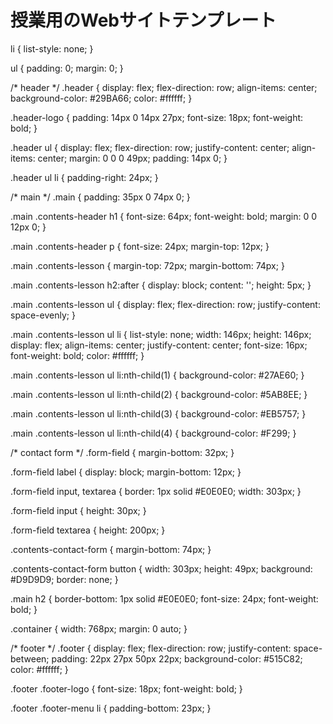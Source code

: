 # 授業用のWebサイトテンプレート
li {
  list-style: none;
}

ul {
  padding: 0;
  margin: 0;
}

/* header */
.header {
  display: flex;
  flex-direction: row;
  align-items: center;
  background-color: #29BA66;
  color: #ffffff;
}

.header-logo {
  padding: 14px 0 14px 27px;
  font-size: 18px;
  font-weight: bold;
}

.header ul {
  display: flex;
  flex-direction: row;
  justify-content: center;
  align-items: center;
  margin: 0 0 0 49px;
  padding: 14px 0;
}

.header ul li {
  padding-right: 24px;
}

/* main */
.main {
  padding: 35px 0 74px 0;
}

.main .contents-header h1 {
  font-size: 64px;
  font-weight: bold;
  margin: 0 0 12px 0;
}

.main .contents-header p {
  font-size: 24px;
  margin-top: 12px;
}

.main .contents-lesson {
  margin-top: 72px;
  margin-bottom: 74px;
}

.main .contents-lesson h2:after {
  display: block;
  content: '';
  height: 5px;
}

.main .contents-lesson ul {
  display: flex;
  flex-direction: row;
  justify-content: space-evenly;
}

.main .contents-lesson ul li {
  list-style: none;
  width: 146px;
  height: 146px;
  display: flex;
  align-items: center;
  justify-content: center;
  font-size: 16px;
  font-weight: bold;
  color: #ffffff;
}

.main .contents-lesson ul li:nth-child(1) {
  background-color: #27AE60;
}

.main .contents-lesson ul li:nth-child(2) {
  background-color: #5AB8EE;
}

.main .contents-lesson ul li:nth-child(3) {
  background-color: #EB5757;
}

.main .contents-lesson ul li:nth-child(4) {
  background-color: #F299;
}


/* contact form */
.form-field {
  margin-bottom: 32px;
}

.form-field label {
  display: block;
  margin-bottom: 12px;
}

.form-field input,
textarea {
  border: 1px solid #E0E0E0;
  width: 303px;
}

.form-field input {
  height: 30px;
}

.form-field textarea {
  height: 200px;
}

.contents-contact-form {
  margin-bottom: 74px;
}

.contents-contact-form button {
  width: 303px;
  height: 49px;
  background: #D9D9D9;
  border: none;
}

.main h2 {
  border-bottom: 1px solid #E0E0E0;
  font-size: 24px;
  font-weight: bold;
}

.container {
  width: 768px;
  margin: 0 auto;
}

/* footer */
.footer {
  display: flex;
  flex-direction: row;
  justify-content: space-between;
  padding: 22px 27px 50px 22px;
  background-color: #515C82;
  color: #ffffff;
}

.footer .footer-logo {
  font-size: 18px;
  font-weight: bold;
}

.footer .footer-menu li {
  padding-bottom: 23px;
}
